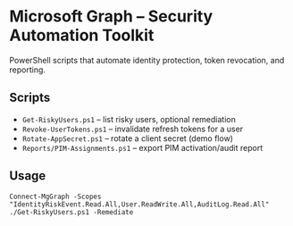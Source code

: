 # Microsoft Graph – Security Automation Toolkit

PowerShell scripts that automate identity protection, token revocation, and reporting.

## Scripts
- `Get-RiskyUsers.ps1` – list risky users, optional remediation
- `Revoke-UserTokens.ps1` – invalidate refresh tokens for a user
- `Rotate-AppSecret.ps1` – rotate a client secret (demo flow)
- `Reports/PIM-Assignments.ps1` – export PIM activation/audit report

## Usage
```pwsh
Connect-MgGraph -Scopes "IdentityRiskEvent.Read.All,User.ReadWrite.All,AuditLog.Read.All"
./Get-RiskyUsers.ps1 -Remediate
```

